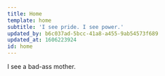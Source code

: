 ```yaml
---
title: Home
template: home
subtitle: 'I see pride. I see power.'
updated_by: b6c037ad-5bcc-41a8-a455-9ab54573f689
updated_at: 1606223924
id: home
---
```

I see a bad-ass mother.
